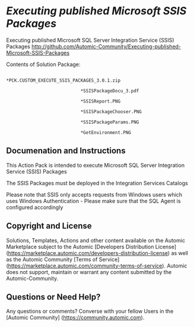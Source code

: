 *Executing published Microsoft SSIS Packages*
=============


Executing published Microsoft SQL Server Integration Service (SSIS) Packages
http://github.com/Automic-Community/Executing-published-Microsoft-SSIS-Packages

<!-- List of attached files -->
Contents of Solution Package:

						
								*PCK.CUSTOM_EXECUTE_SSIS_PACKAGES_3.0.1.zip
								
								*SSISPackageDocu_3.pdf
								
								*SSISReport.PNG
								
								*SSISPackageChooser.PNG
								
								*SSISPackageParams.PNG
								
								*GetEnvironment.PNG
								
						


Documenation and Instructions
---

<p>This Action Pack is intended to execute Microsoft SQL Server Integration Service (SSIS) Packages</p>
<p>The SSIS Packages must be deployed in the Integration Services Catalogs</p>
<p>Please note that SSIS only accepts requests from Windows users which uses Windows Authentication - Please make sure that the SQL Agent is configured&nbsp;accordingly</p>

Copyright and License
---

Solutions, Templates, Actions and other content available on the Automic Marketplace subject to the Automic [Developers Distribution License] (https://marketplace.automic.com/developers-distribution-license) as well as the Automic Community [Terms of Service] (https://marketplace.automic.com/community-terms-of-service).
Automic does not support, maintain or warrant any content submitted by the Automic-Community.



Questions or Need Help? 
---
Any questions or comments? Converse with your fellow Users in the [Automic Community] (https://community.automic.com).